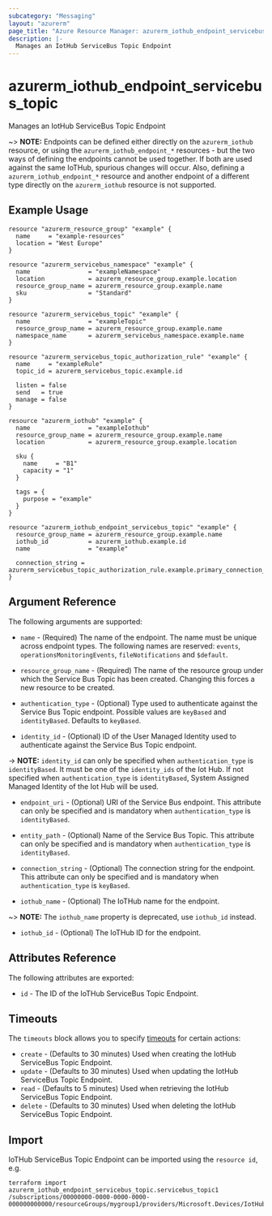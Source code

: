 ```yaml
---
subcategory: "Messaging"
layout: "azurerm"
page_title: "Azure Resource Manager: azurerm_iothub_endpoint_servicebus_topic"
description: |-
  Manages an IotHub ServiceBus Topic Endpoint
---
```


# azurerm_iothub_endpoint_servicebus_topic

Manages an IotHub ServiceBus Topic Endpoint

~> **NOTE:** Endpoints can be defined either directly on the `azurerm_iothub` resource, or using the `azurerm_iothub_endpoint_*` resources - but the two ways of defining the endpoints cannot be used together. If both are used against the same IoTHub, spurious changes will occur. Also, defining a `azurerm_iothub_endpoint_*` resource and another endpoint of a different type directly on the `azurerm_iothub` resource is not supported.

## Example Usage

```hcl
resource "azurerm_resource_group" "example" {
  name     = "example-resources"
  location = "West Europe"
}

resource "azurerm_servicebus_namespace" "example" {
  name                = "exampleNamespace"
  location            = azurerm_resource_group.example.location
  resource_group_name = azurerm_resource_group.example.name
  sku                 = "Standard"
}

resource "azurerm_servicebus_topic" "example" {
  name                = "exampleTopic"
  resource_group_name = azurerm_resource_group.example.name
  namespace_name      = azurerm_servicebus_namespace.example.name
}

resource "azurerm_servicebus_topic_authorization_rule" "example" {
  name     = "exampleRule"
  topic_id = azurerm_servicebus_topic.example.id

  listen = false
  send   = true
  manage = false
}

resource "azurerm_iothub" "example" {
  name                = "exampleIothub"
  resource_group_name = azurerm_resource_group.example.name
  location            = azurerm_resource_group.example.location

  sku {
    name     = "B1"
    capacity = "1"
  }

  tags = {
    purpose = "example"
  }
}

resource "azurerm_iothub_endpoint_servicebus_topic" "example" {
  resource_group_name = azurerm_resource_group.example.name
  iothub_id           = azurerm_iothub.example.id
  name                = "example"

  connection_string = azurerm_servicebus_topic_authorization_rule.example.primary_connection_string
}
```

## Argument Reference

The following arguments are supported:

* `name` - (Required) The name of the endpoint. The name must be unique across endpoint types. The following names are reserved:  `events`, `operationsMonitoringEvents`, `fileNotifications` and `$default`.

* `resource_group_name` - (Required) The name of the resource group under which the Service Bus Topic has been created. Changing this forces a new resource to be created.

* `authentication_type` - (Optional) Type used to authenticate against the Service Bus Topic endpoint. Possible values are `keyBased` and `identityBased`. Defaults to `keyBased`.

* `identity_id` - (Optional) ID of the User Managed Identity used to authenticate against the Service Bus Topic endpoint.

-> **NOTE:** `identity_id` can only be specified when `authentication_type` is `identityBased`. It must be one of the `identity_ids` of the Iot Hub. If not specified when `authentication_type` is `identityBased`, System Assigned Managed Identity of the Iot Hub will be used.

* `endpoint_uri` - (Optional) URI of the Service Bus endpoint. This attribute can only be specified and is mandatory when `authentication_type` is `identityBased`.

* `entity_path` - (Optional) Name of the Service Bus Topic. This attribute can only be specified and is mandatory when `authentication_type` is `identityBased`.

* `connection_string` - (Optional) The connection string for the endpoint. This attribute can only be specified and is mandatory when `authentication_type` is `keyBased`.

* `iothub_name` - (Optional) The IoTHub name for the endpoint.

~> **NOTE:** The `iothub_name` property is deprecated, use `iothub_id` instead.

* `iothub_id` - (Optional) The IoTHub ID for the endpoint.

## Attributes Reference

The following attributes are exported:

* `id` - The ID of the IoTHub ServiceBus Topic Endpoint.

## Timeouts



The `timeouts` block allows you to specify [timeouts](https://www.terraform.io/docs/configuration/resources.html#timeouts) for certain actions:

* `create` - (Defaults to 30 minutes) Used when creating the IotHub ServiceBus Topic Endpoint.
* `update` - (Defaults to 30 minutes) Used when updating the IotHub ServiceBus Topic Endpoint.
* `read` - (Defaults to 5 minutes) Used when retrieving the IotHub ServiceBus Topic Endpoint.
* `delete` - (Defaults to 30 minutes) Used when deleting the IotHub ServiceBus Topic Endpoint.

## Import

IoTHub ServiceBus Topic Endpoint can be imported using the `resource id`, e.g.

```shell
terraform import azurerm_iothub_endpoint_servicebus_topic.servicebus_topic1 /subscriptions/00000000-0000-0000-0000-000000000000/resourceGroups/mygroup1/providers/Microsoft.Devices/IotHubs/hub1/Endpoints/servicebustopic_endpoint1
```
